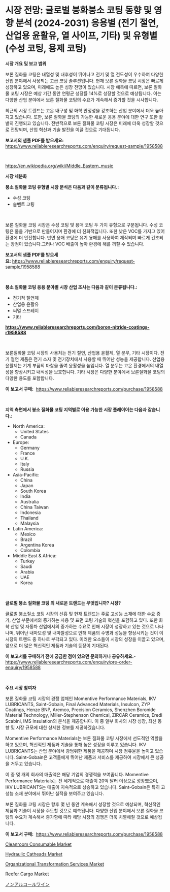 <p><h1>시장 전망: 글로벌 붕화붕소 코팅 동향 및 영향 분석 (2024-2031) 응용별 (전기 절연, 산업용 윤활유, 열 사이프, 기타) 및 유형별 (수성 코팅, 용제 코팅)</h1></p><p><strong>시장 개요 및 보고 범위</strong></p>
<p><p>보론 질화물 코팅은 내열성 및 내후성이 뛰어나고 전기 및 열 전도성이 우수하여 다양한 산업 분야에서 사용되는 고급 코팅 솔루션입니다. 현재 보론 질화물 코팅 시장은 빠르게 성장하고 있으며, 미래에도 높은 성장 전망이 있습니다. 시장 예측에 따르면, 보론 질화물 코팅 시장은 예상 기간 동안 연평균 성장률 14%로 성장할 것으로 예상됩니다. 이는 다양한 산업 분야에서 보론 질화물 코팅의 수요가 계속해서 증가할 것을 시사합니다.</p><p>최근의 시장 트렌드는 고온 내구성 및 화학 안정성을 강조하는 산업 분야에서 더욱 높아지고 있습니다. 또한, 보론 질화물 코팅의 가능한 새로운 응용 분야에 대한 연구 또한 활발히 진행되고 있습니다. 전반적으로 보론 질화물 코팅 시장은 미래에 더욱 성장할 것으로 전망되며, 산업 혁신과 기술 발전을 이끌 것으로 기대됩니다.</p></p>
<p><strong>보고서의 샘플 PDF를 받으세요:</strong> <a href="https://www.reliableresearchreports.com/enquiry/request-sample/1958588">https://www.reliableresearchreports.com/enquiry/request-sample/1958588</a></p>
<p>&nbsp;</p>
<p><a href="https://en.wikipedia.org/wiki/Middle_Eastern_music">https://en.wikipedia.org/wiki/Middle_Eastern_music</a></p>
<p><strong>시장 세분화</strong></p>
<p><strong>붕소 질화물 코팅 유형별 시장 분석은 다음과 같이 분류됩니다.:</strong></p>
<p><ul><li>수성 코팅</li><li>솔벤트 코팅</li></ul></p>
<p>&nbsp;</p>
<p><p>보론 질화물 코팅 시장은 수성 코팅 및 용매 코팅 두 가지 유형으로 구분됩니다. 수성 코팅은 물을 기반으로 만들어지며 환경에 더 친화적입니다. 또한 낮은 VOC를 가지고 있어 환경에 더 안전합니다. 반면 용매 코팅은 유기 용매를 사용하여 제작되며 빠르게 건조되는 장점이 있습니다.그러나 VOC 배출이 높아 환경에 해를 끼칠 수 있습니다.</p></p>
<p><strong>보고서의 샘플 PDF를 받으세요:</strong>&nbsp;<a href="https://www.reliableresearchreports.com/enquiry/request-sample/1958588">https://www.reliableresearchreports.com/enquiry/request-sample/1958588</a></p>
<p>&nbsp;</p>
<p><strong> 붕소 질화물 코팅 응용 분야별 시장 산업 조사는 다음과 같이 분류됩니다.:</strong></p>
<p><ul><li>전기적 절연제</li><li>산업용 윤활유</li><li>써멀 스프레이</li><li>기타</li></ul></p>
<p><strong><a href="https://www.reliableresearchreports.com/boron-nitride-coatings-r1958588">https://www.reliableresearchreports.com/boron-nitride-coatings-r1958588</a></strong></p>
<p>&nbsp;</p>
<p><p>보론질화물 코팅 시장의 사용처는 전기 절연, 산업용 윤활제, 열 분무, 기타 시장이다. 전기 절연 제품은 전기 소자 및 전기장치에서 사용할 때 뛰어난 성능을 제공합니다. 산업용 윤활제는 기계 부품의 마찰을 줄여 윤활성을 높입니다. 열 분무는 고온 환경에서의 내열성을 향상시키고 내식성을 보호합니다. 기타 시장은 다양한 분야에서 보론질화물 코팅의 다양한 용도를 포함합니다.</p></p>
<p><strong>이 보고서 구매:</strong>&nbsp; <a href="https://www.reliableresearchreports.com/purchase/1958588">https://www.reliableresearchreports.com/purchase/1958588</a></p>
<p>&nbsp;</p>
<p><strong>지역 측면에서 붕소 질화물 코팅 지역별로 이용 가능한 시장 플레이어는 다음과 같습니다.:</strong></p>
<p><ul>
    <li>
        North America:
        <ul>
            <li>United States</li>
            <li>Canada</li>
        </ul>
    </li>
    <li>
        Europe:
        <ul>
            <li>Germany</li>
            <li>France</li>
            <li>U.K.</li>
            <li>Italy</li>
            <li>Russia</li>
        </ul>
    </li>
    <li>
        Asia-Pacific:
        <ul>
            <li>China</li>
            <li>Japan</li>
            <li>South Korea</li>
            <li>India</li>
            <li>Australia</li>
            <li>China Taiwan</li>
            <li>Indonesia</li>
            <li>Thailand</li>
            <li>Malaysia</li>
        </ul>
    </li>
    <li>
        Latin America:
        <ul>
            <li>Mexico</li>
            <li>Brazil</li>
            <li>Argentina Korea</li>
            <li>Colombia</li>
        </ul>
    </li>
    <li>
        Middle East & Africa:
        <ul>
            <li>Turkey</li>
            <li>Saudi</li>
            <li>Arabia</li>
            <li>UAE</li>
            <li>Korea</li>
        </ul>
    </li>
    </ul></p>
<p>&nbsp;</p>
<p><strong>글로벌 붕소 질화물 코팅 의 새로운 트렌드는 무엇입니까? 시장?</strong></p>
<p><p>글로벌 붕소질소 코팅 시장의 신흥 및 현재 트렌드는 주로 고성능 소재에 대한 수요 증가, 산업 부문에서의 증가하는 사용 및 표면 코팅 기술의 혁신을 포함하고 있다. 또한 화학 산업 및 자동차 산업에서의 증가하는 수요로 인해 시장이 성장하고 있는 것으로 나타나며, 뛰어난 내마모성 및 내마찰성으로 인해 제품의 수명과 성능을 향상시키는 것이 이 시장의 트렌드 중 하나로 부각되고 있다. 이러한 요소들이 시장의 성장을 이끌고 있으며, 앞으로 더 많은 혁신적인 제품과 기술의 등장이 기대된다.</p></p>
<p><strong>이 보고서를 구매하기 전에 궁금한 점이 있으면 문의하거나 공유하세요.</strong>- <a href="https://www.reliableresearchreports.com/enquiry/pre-order-enquiry/1958588">https://www.reliableresearchreports.com/enquiry/pre-order-enquiry/1958588</a></p>
<p>&nbsp;</p>
<p><strong>주요 시장 참여자</strong></p>
<p><p>보론 질화물 코팅 시장의 경쟁 업체인 Momentive Performance Materials, IKV LUBRICANTS, Saint-Gobain, Final Advanced Materials, Insulcon, ZYP Coatings, Henze BNP, Aremco, Precision Ceramics, Shenzhen Boronide Material Technology, Miller-Stephenson Chemical, ZIRCAR Ceramics, Eredi Scabini, IMS Insulation의 분석을 제공합니다. 이 중 일부 회사의 시장 성장, 최신 동향 및 시장 규모에 대한 상세한 정보를 제공하겠습니다. </p><p>Momentive Performance Materials는 보론 질화물 코팅 시장에서 선도적인 역할을 하고 있으며, 혁신적인 제품과 기술을 통해 높은 성장을 이루고 있습니다. IKV LUBRICANTS는 산업 분야에서 광범위한 제품을 제공하며 시장 점유율을 높이고 있습니다. Saint-Gobain은 고객들에게 뛰어난 제품과 서비스를 제공하여 시장에서 큰 성공을 거두고 있습니다.</p><p>이 중 몇 개의 회사의 매출액은 해당 기업의 경쟁력을 보여줍니다. Momentive Performance Materials는 전 세계적으로 매출이 20억 달러 이상으로 성장했으며, IKV LUBRICANTS는 매출이 지속적으로 상승하고 있습니다. Saint-Gobain은 특히 고성능 소재 분야에서 뛰어난 실적을 보여주고 있습니다.</p><p>보론 질화물 코팅 시장은 향후 몇 년 동안 계속해서 성장할 것으로 예상되며, 혁신적인 제품과 기술이 시장을 주도할 것으로 예측됩니다. 다양한 산업 분야에서 보론 질화물 코팅의 수요가 계속해서 증가함에 따라 해당 시장의 경쟁은 더욱 치열해질 것으로 예상됩니다.</p></p>
<p><strong>이 보고서 구매:</strong>&nbsp;&nbsp;<a href="https://www.reliableresearchreports.com/purchase/1958588">https://www.reliableresearchreports.com/purchase/1958588</a></p>
<p><p><a href="https://medium.com/@karleeprice2004/analyzing-cleanroom-consumable-market-dynamics-and-growth-drivers-and-forecasted-for-period-from-4efc7e14f021">Cleanroom Consumable Market</a></p><p><a href="https://issuu.com/reportprime-2/docs/hydraulic-catheads-market-size-2030.pptx">Hydraulic Catheads Market</a></p><p><a href="https://github.com/JameTravis/Market-Research-Report-List-6/blob/main/organizational-transformation-services-market.md">Organizational Transformation Services Market</a></p><p><a href="https://medium.com/@samantha.welch56767/reefer-cargo-market-global-market-insights-and-sales-trends-2024-to-2031-c4062ea57af5">Reefer Cargo Market</a></p><p><a href="https://medium.com/@novastamm2023/%E3%82%A2%E3%83%AB%E3%82%B3%E3%83%BC%E3%83%AB%E3%81%AE%E5%85%A5%E3%81%A3%E3%81%A6%E3%81%84%E3%81%AA%E3%81%84%E3%83%AF%E3%82%A4%E3%83%B3%E3%81%AE%E5%B8%82%E5%A0%B4%E3%82%B7%E3%82%A7%E3%82%A2%E3%81%A8%E5%B8%82%E5%A0%B4%E5%88%86%E6%9E%90-%E6%88%90%E9%95%B7%E5%8B%95%E5%90%91%E3%81%A8-2024%E5%B9%B4%E3%81%8B%E3%82%892031%E5%B9%B4%E3%81%BE%E3%81%A7%E3%81%AE-%E4%BA%88%E6%B8%AC-081f101920b3">ノンアルコールワイン</a></p></p>